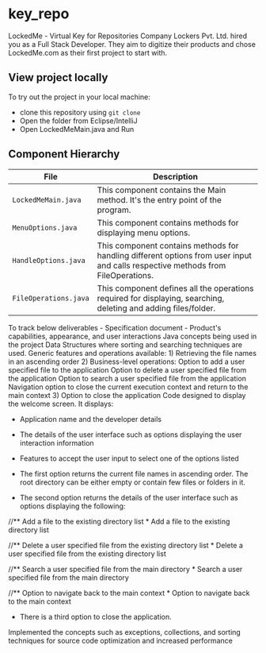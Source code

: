 # key_repo
LockedMe - Virtual Key for Repositories
Company Lockers Pvt. Ltd. hired you as a Full Stack Developer. They aim to digitize their products and chose LockedMe.com as their first project to start with.  
## View project locally
To try out the project in your local machine:
* clone this repository using `git clone `
* Open the folder from Eclipse/IntelliJ 
* Open LockedMeMain.java and Run
## Component Hierarchy
| File    |  Description           |
|-----------------|-------------------         |
| `LockedMeMain.java` | This component contains the Main method. It's the entry point of the program. |
| `MenuOptions.java` | This component contains methods for displaying menu options. |
| `HandleOptions.java` | This component contains methods for handling different options from user input and calls respective methods from FileOperations. |
| `FileOperations.java` | This component defines all the operations required for displaying, searching, deleting and adding files/folder.|
To track below deliverables - 
    Specification document - Product's capabilities, appearance, and user interactions
    Java concepts being used in the project 
    Data Structures where sorting and searching techniques are used. 
    Generic features and operations available: 
      1)  Retrieving the file names in an ascending order
      2)  Business-level operations:
            Option to add a user specified file to the application
            Option to delete a user specified file from the application
            Option to search a user specified file from the application
            Navigation option to close the current execution context and return to the main context
      3)  Option to close the application
Code designed to display the welcome screen. It displays:
* Application name and the developer details 
* The details of the user interface such as options displaying the user interaction information 
* Features to accept the user input to select one of the options listed 
* The first option returns the current file names in ascending order. The root directory can be either empty or contain few files or folders in it.

* The second option returns the details of the user interface such as options displaying the following:

//** Add a file to the existing directory list
    * Add a file to the existing directory list

//** Delete a user specified file from the existing directory list
    * Delete a user specified file from the existing directory list

//** Search a user specified file from the main directory
    * Search a user specified file from the main directory


//** Option to navigate back to the main context
    * Option to navigate back to the main context

* There is a third option to close the application.

Implemented the concepts such as exceptions, collections, and sorting techniques for source code optimization and increased performance 
